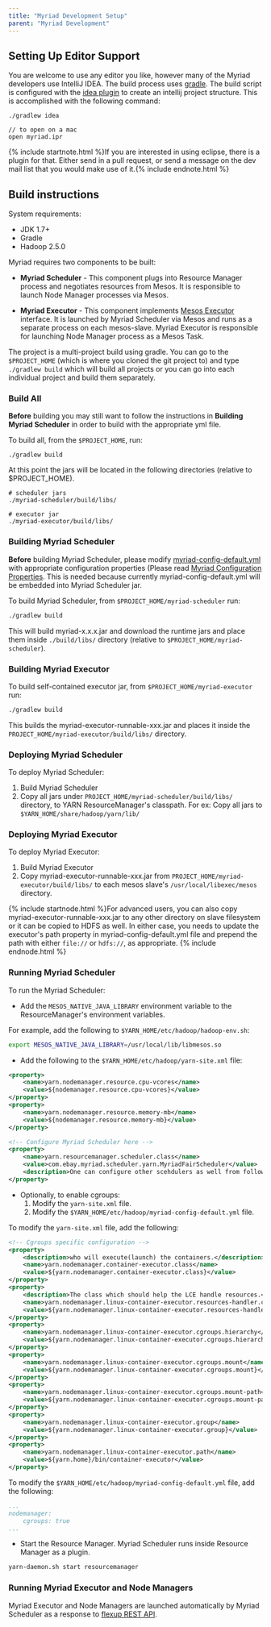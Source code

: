 ```yaml
---
title: "Myriad Development Setup"
parent: "Myriad Development"
---
```


## Setting Up Editor Support

You are welcome to use any editor you like, however many of the Myriad developers use IntelliJ IDEA.   The build process uses [gradle](https://gradle.org/).   The build script is configured with the [idea plugin](https://docs.gradle.org/current/userguide/idea_plugin.html) to create an intellij project structure.   This is accomplished with the following command:

```
./gradlew idea

// to open on a mac
open myriad.ipr
```

{% include startnote.html %}If you are interested in using eclipse, there is a plugin for that.  Either send in a pull request, or send a message on the dev mail list that you would make use of it.{% include endnote.html %}

## Build instructions
System requirements:

* JDK 1.7+  
* Gradle  
* Hadoop 2.5.0

Myriad requires two components to be built:

* **Myriad Scheduler** - This component plugs into Resource Manager process and negotiates resources from Mesos. It is responsible to launch Node Manager processes via Mesos.

* **Myriad Executor** - This component implements [Mesos Executor](http://mesos.apache.org/api/latest/java/org/apache/mesos/Executor.html) interface. It is launched by Myriad Scheduler via Mesos and runs as a separate process on each mesos-slave. Myriad Executor is responsible for launching Node Manager process as a Mesos Task.

The project is a multi-project build using gradle.  You can go to the `$PROJECT_HOME` (which is where you cloned the git project to) and type `./gradlew build` which will build all projects or you can go into each individual project and build them separately.

### Build All 
**Before** building you may still want to follow the instructions in **Building Myriad Scheduler** in order to build with the appropriate yml file.

To build all, from the `$PROJECT_HOME`, run:

```
./gradlew build
```

At this point the jars will be located in the following directories (relative to $PROJECT_HOME).

```
# scheduler jars
./myriad-scheduler/build/libs/

# executor jar
./myriad-executor/build/libs/

```

### Building Myriad Scheduler
**Before** building Myriad Scheduler, please modify [myriad-config-default.yml](https://github.com/mesos/myriad/blob/phase1/myriad-scheduler/src/main/resources/myriad-config-default.yml) with appropriate configuration properties (Please read  [Myriad Configuration Properties]({{site.baseurl}}/docs/myriad-configuration-properties/). This is needed because currently myriad-config-default.yml will be embedded into Myriad Scheduler jar.

To build Myriad Scheduler, from `$PROJECT_HOME/myriad-scheduler` run:

```bash
./gradlew build
```

This will build myriad-x.x.x.jar and download the runtime jars and place them inside `./build/libs/` directory (relative to `$PROJECT_HOME/myriad-scheduler`).

### Building Myriad Executor
To build self-contained executor jar, from `$PROJECT_HOME/myriad-executor` run:

```bash
./gradlew build
```

This builds the myriad-executor-runnable-xxx.jar and places it inside the `PROJECT_HOME/myriad-executor/build/libs/` directory. 

### Deploying Myriad Scheduler

To deploy Myriad Scheduler:

1. Build Myriad Scheduler
2. Copy all jars under `PROJECT_HOME/myriad-scheduler/build/libs/` directory, to YARN ResourceManager's classpath. For ex: Copy all jars to `$YARN_HOME/share/hadoop/yarn/lib/`

### Deploying Myriad Executor
To deploy Myriad Executor:

1. Build Myriad Executor
2. Copy myriad-executor-runnable-xxx.jar from `PROJECT_HOME/myriad-executor/build/libs/` to each mesos slave's `/usr/local/libexec/mesos` directory. 

{% include startnode.html %}For advanced users, you can also copy myriad-executor-runnable-xxx.jar to any other directory on slave filesystem or it can be copied to HDFS as well. In either case, you needs to update the executor's path property in myriad-config-default.yml file and prepend the path with either `file://` or `hdfs://`, as appropriate.  {% include endnode.html %}

### Running Myriad Scheduler
To run the Myriad Scheduler:

* Add the `MESOS_NATIVE_JAVA_LIBRARY` environment variable to the ResourceManager's environment variables. 

For example, add the following to `$YARN_HOME/etc/hadoop/hadoop-env.sh`: 

```bash
export MESOS_NATIVE_JAVA_LIBRARY=/usr/local/lib/libmesos.so
```

* Add the following to the `$YARN_HOME/etc/hadoop/yarn-site.xml` file:

```xml
<property>
    <name>yarn.nodemanager.resource.cpu-vcores</name>
    <value>${nodemanager.resource.cpu-vcores}</value>
</property>
<property>
    <name>yarn.nodemanager.resource.memory-mb</name>
    <value>${nodemanager.resource.memory-mb}</value>
</property>

<!-- Configure Myriad Scheduler here -->
<property>
    <name>yarn.resourcemanager.scheduler.class</name>
    <value>com.ebay.myriad.scheduler.yarn.MyriadFairScheduler</value>
    <description>One can configure other scehdulers as well from following list: com.ebay.myriad.scheduler.yarn.MyriadCapacityScheduler, com.ebay.myriad.scheduler.yarn.MyriadFifoScheduler</description>
</property>
```

* Optionally, to enable cgroups:
 	1. Modify the `yarn-site.xml` file.
 	2. Modify the `$YARN_HOME/etc/hadoop/myriad-config-default.yml` file.

To modify the `yarn-site.xml` file, add the following:

```xml
<!-- Cgroups specific configuration -->
<property>
    <description>who will execute(launch) the containers.</description>
    <name>yarn.nodemanager.container-executor.class</name>
    <value>${yarn.nodemanager.container-executor.class}</value>
</property>
<property>
    <description>The class which should help the LCE handle resources.</description>
    <name>yarn.nodemanager.linux-container-executor.resources-handler.class</name>
    <value>${yarn.nodemanager.linux-container-executor.resources-handler.class}</value>
</property>
<property>
    <name>yarn.nodemanager.linux-container-executor.cgroups.hierarchy</name>
    <value>${yarn.nodemanager.linux-container-executor.cgroups.hierarchy}</value>
</property>
<property>
    <name>yarn.nodemanager.linux-container-executor.cgroups.mount</name>
    <value>${yarn.nodemanager.linux-container-executor.cgroups.mount}</value>
</property>
<property>
    <name>yarn.nodemanager.linux-container-executor.cgroups.mount-path</name>
    <value>${yarn.nodemanager.linux-container-executor.cgroups.mount-path}</value>
</property>
<property>
    <name>yarn.nodemanager.linux-container-executor.group</name>
    <value>${yarn.nodemanager.linux-container-executor.group}</value>
</property>
<property>
    <name>yarn.nodemanager.linux-container-executor.path</name>
    <value>${yarn.home}/bin/container-executor</value>
</property>
```

To modify the `$YARN_HOME/etc/hadoop/myriad-config-default.yml` file, add the following:

```yaml
...
nodemanager:
    cgroups: true
...
```

* Start the Resource Manager. Myriad Scheduler runs inside Resource Manager as a plugin.

```bash
yarn-daemon.sh start resourcemanager
```

### Running Myriad Executor and Node Managers

Myriad Executor and Node Managers are launched automatically by Myriad Scheduler as a response to [flexup REST API]({{site.baseurl}}/docs/myriad-rest-api-methods/#put-api-cluster-flexup).

